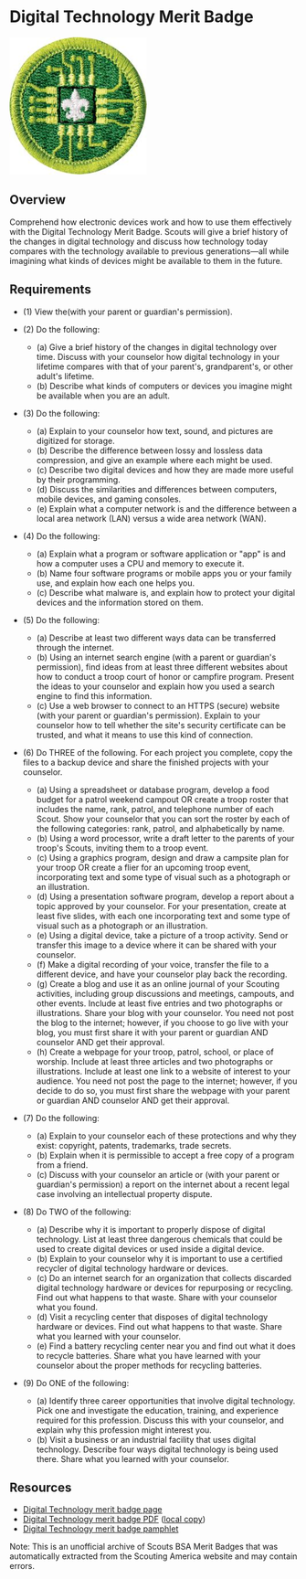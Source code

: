 

# Digital Technology Merit Badge

![Digital Technology Merit Badge](images/digital-technology-merit-badge.jpg)

## Overview



Comprehend how electronic devices work and how to use them effectively with the Digital Technology Merit Badge. Scouts will give a brief history of the changes in digital technology and discuss how technology today compares with the technology available to previous generations—all while imagining what kinds of devices might be available to them in the future.

## Requirements

* (1) View the(with your parent or guardian's permission).
* (2) Do the following:
    * (a) Give a brief history of the changes in digital technology over time. Discuss with your counselor how digital technology in your lifetime compares with that of your parent's, grandparent's, or other adult's lifetime.
    * (b) Describe what kinds of computers or devices you imagine might be available when you are an adult.


* (3) Do the following:
    * (a) Explain to your counselor how text, sound, and pictures are digitized for storage.
    * (b) Describe the difference between lossy and lossless data compression, and give an example where each might be used.
    * (c) Describe two digital devices and how they are made more useful by their programming.
    * (d) Discuss the similarities and differences between computers, mobile devices, and gaming consoles.
    * (e) Explain what a computer network is and the difference between a local area network (LAN) versus a wide area network (WAN).


* (4) Do the following:
    * (a) Explain what a program or software application or "app" is and how a computer uses a CPU and memory to execute it.
    * (b) Name four software programs or mobile apps you or your family use, and explain how each one helps you.
    * (c) Describe what malware is, and explain how to protect your digital devices and the information stored on them.


* (5) Do the following:
    * (a) Describe at least two different ways data can be transferred through the internet.
    * (b) Using an internet search engine (with a parent or guardian's permission), find ideas from at least three different websites about how to conduct a troop court of honor or campfire program. Present the ideas to your counselor and explain how you used a search engine to find this information.
    * (c) Use a web browser to connect to an HTTPS (secure) website (with your parent or guardian's permission). Explain to your counselor how to tell whether the site's security certificate can be trusted, and what it means to use this kind of connection.


* (6) Do THREE of the following. For each project you complete, copy the files to a backup device and share the finished projects with your counselor.
    * (a) Using a spreadsheet or database program, develop a food budget for a patrol weekend campout OR create a troop roster that includes the name, rank, patrol, and telephone number of each Scout. Show your counselor that you can sort the roster by each of the following categories: rank, patrol, and alphabetically by name.
    * (b) Using a word processor, write a draft letter to the parents of your troop's Scouts, inviting them to a troop event.
    * (c) Using a graphics program, design and draw a campsite plan for your troop OR create a flier for an upcoming troop event, incorporating text and some type of visual such as a photograph or an illustration.
    * (d) Using a presentation software program, develop a report about a topic approved by your counselor. For your presentation, create at least five slides, with each one incorporating text and some type of visual such as a photograph or an illustration.
    * (e) Using a digital device, take a picture of a troop activity. Send or transfer this image to a device where it can be shared with your counselor.
    * (f) Make a digital recording of your voice, transfer the file to a different device, and have your counselor play back the recording.
    * (g) Create a blog and use it as an online journal of your Scouting activities, including group discussions and meetings, campouts, and other events. Include at least five entries and two photographs or illustrations. Share your blog with your counselor. You need not post the blog to the internet; however, if you choose to go live with your blog, you must first share it with your parent or guardian AND counselor AND get their approval.
    * (h) Create a webpage for your troop, patrol, school, or place of worship. Include at least three articles and two photographs or illustrations. Include at least one link to a website of interest to your audience. You need not post the page to the internet; however, if you decide to do so, you must first share the webpage with your parent or guardian AND counselor AND get their approval.


* (7) Do the following:
    * (a) Explain to your counselor each of these protections and why they exist: copyright, patents, trademarks, trade secrets.
    * (b) Explain when it is permissible to accept a free copy of a program from a friend.
    * (c) Discuss with your counselor an article or (with your parent or guardian's permission) a report on the internet about a recent legal case involving an intellectual property dispute.


* (8) Do TWO of the following:
    * (a) Describe why it is important to properly dispose of digital technology. List at least three dangerous chemicals that could be used to create digital devices or used inside a digital device.
    * (b) Explain to your counselor why it is important to use a certified recycler of digital technology hardware or devices.
    * (c) Do an internet search for an organization that collects discarded digital technology hardware or devices for repurposing or recycling. Find out what happens to that waste. Share with your counselor what you found.
    * (d) Visit a recycling center that disposes of digital technology hardware or devices. Find out what happens to that waste. Share what you learned with your counselor.
    * (e) Find a battery recycling center near you and find out what it does to recycle batteries. Share what you have learned with your counselor about the proper methods for recycling batteries.


* (9) Do ONE of the following:
    * (a) Identify three career opportunities that involve digital technology. Pick one and investigate the education, training, and experience required for this profession. Discuss this with your counselor, and explain why this profession might interest you.
    * (b) Visit a business or an industrial facility that uses digital technology. Describe four ways digital technology is being used there. Share what you learned with your counselor.




## Resources

- [Digital Technology merit badge page](https://www.scouting.org/merit-badges/digital-technology/)
- [Digital Technology merit badge PDF](https://filestore.scouting.org/filestore/Merit_Badge_ReqandRes/Pamphlets/Digital%20Technology_2024.pdf) ([local copy](files/digital-technology-merit-badge.pdf))
- [Digital Technology merit badge pamphlet](https://www.scoutshop.org/bsa-digital-technology-merit-badge-pamphlet-661587.html)

Note: This is an unofficial archive of Scouts BSA Merit Badges that was automatically extracted from the Scouting America website and may contain errors.